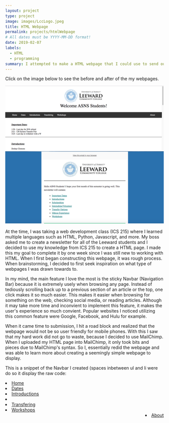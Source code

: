 ```yaml
---
layout: project
type: project
image: images/LccLogo.jpeg
title: HTML Webpage
permalink: projects/htmlWebpage
# All dates must be YYYY-MM-DD format!
date: 2019-02-07
labels:
  - HTML
  - programming
summary: I attempted to make a HTML webpage that I could use to send out newsletters to the ASNS students.
---
```


Click on the image below to see the before and after of the my webpages.

<div class="ui small rounded images">
  <a href = "../images/webPage_Screenshot.png" target="_blank" >
    <img class="ui image" src="../images/webPage_Screenshot.png">
  </a>
  <a href = "../images/webPage_After.png" target="_blank" >
    <img class="ui image" src="../images/webPage_After.png">
  </a>
</div>



At the time, I was taking a web development class (ICS 215) where I learned multiple languages such as HTML, Python, Javascript, and more. My boss asked me to create a newsletter for all of the Leeward students and I decided to use my knowledge from ICS 215 to create a HTML page. I made this my goal to complete it by one week since I was still new to working with HTML. When I first began constructing this webpage, it was rough process. When brainstorming, I decided to first seek inspiration on what type of webpages I was drawn towards to.

In my mind, the main feature I love the most is the sticky Navbar (Navigation Bar) because it is extremely usely when browsing any page. Instead of tediously scrolling back up to a previous section of an article or the top, one click makes it so much easier. This makes it easier when browsing for something on the web, checking social media, or reading articles. Although it may take more time and inconvient to implement this feature, it makes the user's experience so much convient. Popular websites I noticed utilizing this common feature were Google, Facebook, and Hulu for example.

When it came time to submission, I hit a road block and realized that the webpage would not be so user friendly for mobile phones. With this I saw that my hard work did not go to waste, because I decided to use MailChimp. When I uploaded my HTML page into MailChimp, it only took bits and pieces due to MailChimp's syntax. So I, essentially redid the webpage and was able to learn more about creating a seemingly simple webpage to display.

This is a snippet of the Navbar I created (spaces inbetween ul and li were do so it display the raw code:

<u l>
  <li><a href="#top" active:="">Home</a></li>
  <li><a href="#dates">Dates</a></li>
  <li><a href="#intro">Introductions</a></li><li>
  </li><li><a href="#transfer">Transfering</a></li>
  <li><a href="#workshops">Workshops</a></li>
  <li style="float:right"><a href="#About">About</a></li>
</u l>

